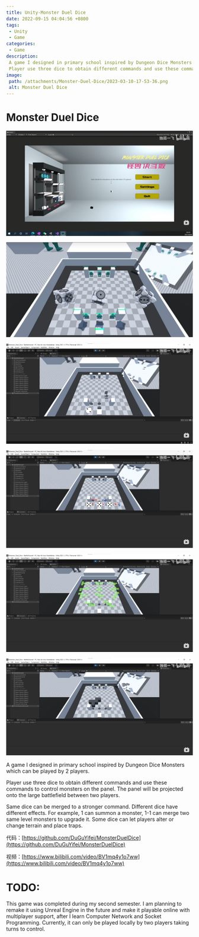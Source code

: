 ```yaml
---
title: Unity-Monster Duel Dice
date: 2022-09-15 04:04:56 +0800
tags:
 - Unity
 - Game
categories:
 - Game
description:
 A game I designed in primary school inspired by Dungeon Dice Monsters which can be played by 2 players. <br />
 Player use three dice to obtain different commands and use these commands to control monsters on the panel. The panel will be projected onto the large battlefield between two players.
image:
 path: /attachments/Monster-Duel-Dice/2023-03-10-17-53-36.png
 alt: Monster Duel Dice
---
```



# Monster Duel Dice

![](/attachments/Monster-Duel-Dice/2022-09-15-04-23-33.png)

![](/attachments/Monster-Duel-Dice/2023-03-10-17-53-36.png)

![](/attachments/Monster-Duel-Dice/2023-03-10-17-57-26.png)

![](/attachments/Monster-Duel-Dice/2023-03-10-17-54-57.png)

![](/attachments/Monster-Duel-Dice/2023-03-10-17-55-41.png)

![](/attachments/Monster-Duel-Dice/2023-03-10-17-56-36.png)

A game I designed in primary school inspired by Dungeon Dice Monsters which can be played by 2 players.

Player use three dice to obtain different commands and use these commands to control monsters on the panel. The panel will be projected onto the large battlefield between two players.

Same dice can be merged to a stronger command. Different dice have different effects. For example, 1 can summon a monster, 1-1 can merge two same level monsters to upgrade it. Some dice can let players alter or change terrain and place traps.

代码：[https://github.com/DuGuYifei/MonsterDuelDice](https://github.com/DuGuYifei/MonsterDuelDice)

视频：[https://www.bilibili.com/video/BV1mq4y1o7ww](https://www.bilibili.com/video/BV1mq4y1o7ww)

# TODO:
This game was completed during my second semester. I am planning to remake it using Unreal Engine in the future and make it playable online with multiplayer support, after I learn Computer Network and Socket Programming. Currently, it can only be played locally by two players taking turns to control.